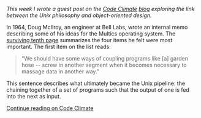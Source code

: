 _This week I wrote a guest post on the
[Code Climate](http://www.codeclimate.com) [blog](http://blog.codeclimate.com)
exploring the link between the Unix philosophy and object-oriented design._

In 1964, Doug McIlroy, an engineer at Bell Labs, wrote an internal memo
describing some of his ideas for the Multics operating system. The
[surviving tenth page](http://cm.bell-labs.com/who/dmr/mdmpipe.html)
summarizes the four items he felt were most important. The first
item on the list reads:

> "We should have some ways of coupling programs like [a] garden hose -- screw
> in another segment when it becomes necessary to massage data in another way."

This sentence describes what ultimately became the Unix pipeline: the chaining
together of a set of programs such that the output of one is fed into the next
as input.

[Continue reading on Code Climate](http://blog.codeclimate.com/blog/2012/11/28/your-objects-the-unix-way/)
